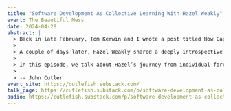 ```yaml
---
title: "Software Development As Collective Learning With Hazel Weakly"
event: The Beautiful Mess
date: 2024-04-28
abstract: |
  > Back in late February, Tom Kerwin and I wrote a post titled How Capable Leaders Navigate Uncertainty and Ambiguity. The post listed 18 competencies—things like Accept We are Part of the Problem and Blend Diverse Perspectives—along with sample questions you could ask yourself or someone else to reflect on each competency.
  >  
  > A couple of days later, Hazel Weakly shared a deeply introspective post in which she used our post as the basis for a personal retrospective. I, like many others on LinkedIn, was completely blown away by the depth and thoughtfulness of the post.
  >  
  > In this episode, we talk about Hazel’s journey from individual force multiplier to focusing on collaborative learning and scaling that up. We talk about emergence and systems, developer productivity, architecture as a catalyst for coherent autonomy, migrations, being Done, Done Done, Done Done Done, and how being explicit about values, culture, and collaboration enables more graceful and continuous change. We end by discussing how leaders can’t wait for outcomes to introspect and get feedback (hence Hazel doing that deep dive personal retrospective).
  >  
  > -- John Cutler
event_site: https://cutlefish.substack.com/
talk_page: https://cutlefish.substack.com/p/software-development-as-collective
audio: https://cutlefish.substack.com/p/software-development-as-collective
---
```

